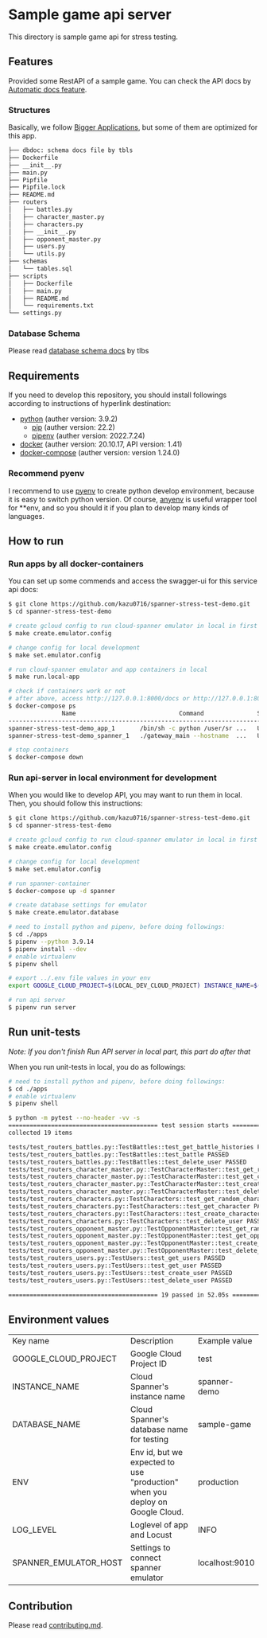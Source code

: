 # Sample game api server

This directory is sample game api for stress testing.

## Features

Provided some RestAPI of a sample game. You can check the API docs by [Automatic docs feature](https://fastapi.tiangolo.com/features/#automatic-docs).


### Structures

Basically, we follow [Bigger Applications](https://fastapi.tiangolo.com/tutorial/bigger-applications/), but some of them are optimized for this app.

```bash
├── dbdoc: schema docs file by tbls
├── Dockerfile
├── __init__.py
├── main.py
├── Pipfile
├── Pipfile.lock
├── README.md
├── routers
│   ├── battles.py
│   ├── character_master.py
│   ├── characters.py
│   ├── __init__.py
│   ├── opponent_master.py
│   ├── users.py
│   └── utils.py
├── schemas
│   └── tables.sql
├── scripts
│   ├── Dockerfile
│   ├── main.py
│   ├── README.md
│   └── requirements.txt
└── settings.py
```

### Database Schema

Please read [database schema docs](./dbdoc/README.md) by tlbs

## Requirements

If you need to develop this repository, you should install followings according to instructions of hyperlink destination:

- [python](https://www.python.org/downloads/) (auther version: 3.9.2)
  - [pip](https://pip.pypa.io/en/stable/installation/) (auther version: 22.2)
  - [pipenv](https://pipenv.pypa.io/en/latest/) (auther version: 2022.7.24)
- [docker](https://docs.docker.com/engine/install/) (auther version: 20.10.17, API version: 1.41)
- [docker-compose](https://docs.docker.jp/compose/install/index.html) (auther version: version 1.24.0)

### Recommend pyenv

I recommend to use [pyenv](https://github.com/pyenv/pyenv) to create python develop environment, because it is easy to switch python version. Of course, [anyenv](https://github.com/anyenv/anyenv) is useful wrapper tool for **env, and so you should it if you plan to develop many kinds of languages.

## How to run

### Run apps by all docker-containers

You can set up some commends and access the swagger-ui for this service api docs:

```bash
$ git clone https://github.com/kazu0716/spanner-stress-test-demo.git
$ cd spanner-stress-test-demo

# create gcloud config to run cloud-spanner emulator in local in first time
$ make create.emulator.config

# change config for local development
$ make set.emulator.config

# run cloud-spanner emulator and app containers in local
$ make run.local-app

# check if containers work or not
# after above, access http://127.0.0.1:8000/docs or http://127.0.0.1:8000/redoc by your browser
$ docker-compose ps
               Name                             Command               State                                         Ports                                       
----------------------------------------------------------------------------------------------------------------------------------------------------------------
spanner-stress-test-demo_app_1       /bin/sh -c python /user/sr ...   Up      0.0.0.0:8000->8000/tcp,:::8000->8000/tcp                                          
spanner-stress-test-demo_spanner_1   ./gateway_main --hostname  ...   Up      0.0.0.0:9010->9010/tcp,:::9010->9010/tcp, 0.0.0.0:9020->9020/tcp,:::9020->9020/tcp

# stop containers
$ docker-compose down
```

### Run api-server in local environment for development

When you would like to develop API, you may want to run them in local. Then, you should follow this instructions:

```bash
$ git clone https://github.com/kazu0716/spanner-stress-test-demo.git
$ cd spanner-stress-test-demo

# create gcloud config to run cloud-spanner emulator in local in first time
$ make create.emulator.config

# change config for local development
$ make set.emulator.config

# run spanner-container
$ docker-compose up -d spanner

# create database settings for emulator
$ make create.emulator.database

# need to install python and pipenv, before doing followings:
$ cd ./apps
$ pipenv --python 3.9.14
$ pipenv install --dev
# enable virtualenv
$ pipenv shell

# export ../.env file values in your env
export GOOGLE_CLOUD_PROJECT=$(LOCAL_DEV_CLOUD_PROJECT) INSTANCE_NAME=$(INSTANCE_NAME) DATABASE_NAME=$(DATABASE_NAME) ENV=local SPANNER_EMULATOR_HOST=localhost:9010

# run api server
$ pipenv run server
```

## Run unit-tests

*Note: If you don't finish Run API server in local part, this part do after that*

When you run unit-tests in local, you do as followings:

```bash
# need to install python and pipenv, before doing followings:
$ cd ./apps
# enable virtualenv
$ pipenv shell

$ python -m pytest --no-header -vv -s
========================================== test session starts ===========================================
collected 19 items                                                                                       

tests/test_routers_battles.py::TestBattles::test_get_battle_histories PASSED
tests/test_routers_battles.py::TestBattles::test_battle PASSED
tests/test_routers_battles.py::TestBattles::test_delete_user PASSED
tests/test_routers_character_master.py::TestCharacterMaster::test_get_random_character_master PASSED
tests/test_routers_character_master.py::TestCharacterMaster::test_get_character_master PASSED
tests/test_routers_character_master.py::TestCharacterMaster::test_create_character_master PASSED
tests/test_routers_character_master.py::TestCharacterMaster::test_delete_character_master PASSED
tests/test_routers_characters.py::TestCharacters::test_get_random_characters PASSED
tests/test_routers_characters.py::TestCharacters::test_get_character PASSED
tests/test_routers_characters.py::TestCharacters::test_create_characters PASSED
tests/test_routers_characters.py::TestCharacters::test_delete_user PASSED
tests/test_routers_opponent_master.py::TestOpponentMaster::test_get_random_opponent_master PASSED
tests/test_routers_opponent_master.py::TestOpponentMaster::test_get_opponent_master PASSED
tests/test_routers_opponent_master.py::TestOpponentMaster::test_create_opponent_master PASSED
tests/test_routers_opponent_master.py::TestOpponentMaster::test_delete_opponent_master PASSED
tests/test_routers_users.py::TestUsers::test_get_users PASSED
tests/test_routers_users.py::TestUsers::test_get_user PASSED
tests/test_routers_users.py::TestUsers::test_create_user PASSED
tests/test_routers_users.py::TestUsers::test_delete_user PASSED

========================================== 19 passed in 52.05s ===========================================
```

## Environment values

|                      |                                                                                                                                    |                                                                                                                          | 
| -------------------- | ---------------------------------------------------------------------------------------------------------------------------------- | ------------------------------------------------------------------------------------------------------------------------ | 
| Key name             | Description                                                                                                                        | Example value                                                                                                            | 
| GOOGLE_CLOUD_PROJECT | Google Cloud Project ID                                                                                                            | test                                                                                                                     | 
| INSTANCE_NAME        | Cloud Spanner's instance name                                                                                                      | spanner-demo                                                                                                             | 
| DATABASE_NAME        | Cloud Spanner's database name for testing                                                                                          | sample-game                                                                                                              | 
| ENV                  | Env id, but we expected to use "production" when you deploy on Google Cloud.                                                       | production                                                                                                               | 
| LOG_LEVEL            | Loglevel of app and Locust                                                                                                         | INFO                                                                                                                     |                                                                                                                  | 
| SPANNER_EMULATOR_HOST            | Settings to connect spanner emulator                                                                                                         | localhost:9010                                                                                                                     |                                                                                                                  | 
## Contribution

Please read [contributing.md](../docs/contributing.md).